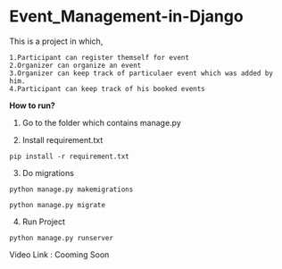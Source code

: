 # Event_Management-in-Django

This is a project in which, 
```
1.Participant can register themself for event
2.Organizer can organize an event
3.Organizer can keep track of particulaer event which was added by him.
4.Participant can keep track of his booked events
```
**How to run?**
1. Go to the folder which contains manage.py

2. Install requirement.txt
```
pip install -r requirement.txt
```

3. Do migrations 
```
python manage.py makemigrations
```
```
python manage.py migrate
```

4. Run Project
```
python manage.py runserver
```

Video Link : Cooming Soon
